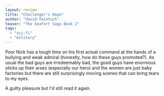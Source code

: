 ```yaml
---
layout: review
title: "Challenger's Hope"
author: "david-feintuch"
teaser: "The Seafort Saga Book 2"
tags:
  - "sci-fi"
  - "military"
---
```


Poor Nick has a tough time on his first actual command at the hands of a bullying and weak admiral
(honestly, how do these guys promoted?). As usual the bad guys are irredeemably bad, the good
guys have enormous sticks up their arses (especially our hero) and the women are just baby
factories but there are still surprisingly moving scenes that can bring tears to my eyes.

A guilty pleasure but I'd still read it again.
